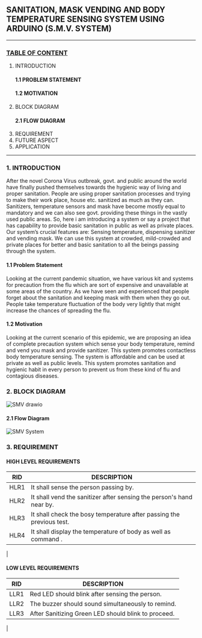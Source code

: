## SANITATION, MASK VENDING AND BODY TEMPERATURE SENSING SYSTEM USING ARDUINO (S.M.V. SYSTEM)
***
### <ins>TABLE OF CONTENT</ins>
1. INTRODUCTION                                     
   #### 1.1 PROBLEM STATEMENT
   #### 1.2 MOTIVATION
2. BLOCK DIAGRAM
   #### 2.1 FLOW DIAGRAM
3. REQUIREMENT
4. FUTURE ASPECT
5. APPLICATION
***
### **1. INTRODUCTION**
After the novel Corona Virus outbreak, govt. and public around the world have finally pushed themselves towards the hygienic way of living and proper sanitation.
People are using proper sanitation processes and trying to make their work place, house etc. sanitized as much as they can. Sanitizers, temperature sensors and mask have become mostly equal to mandatory and we can also see govt. providing these things in the vastly used public areas. 
So, here i am introducing a system or say a project that has capability to provide basic sanitation in public as well as private places. Our system’s crucial features are: Sensing temperature, dispensing sanitizer and vending mask. 
We can use this system at crowded, mild-crowded and private places for better and basic sanitation to all the beings passing through the system.

####  **1.1 Problem Statement**
Looking at the current pandemic situation, we have various kit and systems for precaution from the flu which are sort of expensive and unavailable at some areas of the country.
As we have seen and experienced that people forget about the sanitation and keeping mask with them when they go out.
People take temperature fluctuation of the body very lightly that might increase the chances of spreading the flu.

#### **1.2 Motivation**
Looking at the current scenario of this epidemic, we are proposing an idea of complete precaution system which sense your body temperature, remind and vend you mask and provide sanitizer.
This system promotes contactless body temperature sensing.
The system is affordable and can be used at private as well as public levels.
This system promotes sanitation and hygienic habit in every person to prevent us from these kind of flu and contagious diseases.
### **2. BLOCK DIAGRAM**
![SMV drawio](https://user-images.githubusercontent.com/98824269/155808547-27eb0c87-c47d-41d7-a331-e4a508fdbc85.png)

#### **2.1 Flow Diagram**
![SMV System](https://user-images.githubusercontent.com/98824269/155808968-aedfd9c0-6d86-44d7-b086-897e2493b530.png)

### **3. REQUIREMENT**
#### HIGH LEVEL REQUIREMENTS
|RID|DESCRIPTION|
|----|-----|
|HLR1|It shall sense the person passing by.|
|HLR2|It shall vend the sanitizer after sensing the person's hand near by.|
|HLR3|It shall check the bosy temperature after passing the previous test.|
|HLR4|It shall display the temperature of body as well as command .|
|
#### LOW LEVEL REQUIREMENTS
|RID|DESCRIPTION|
|----|-----|
|LLR1|Red LED should blink after sensing the person.|
|LLR2|The buzzer should sound simultaneously to remind.|
|LLR3|After Sanitizing Green LED should blink to proceed.|
|

